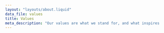 ```yaml
---
layout: "layouts/about.liquid"
data_file: values
title: Values
meta_description: "Our values are what we stand for, and what inspires our work.<br/><br/>We express them in what we build, for who, and how. They're why we choose open source, community and not for profit ownership, and an ethical business model."
---
```

